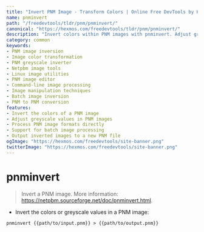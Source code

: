 ```yaml
---
title: "Invert PNM Image - Transform Colors | Online Free DevTools by Hexmos"
name: pnminvert
path: "/freedevtools/tldr/pnm/pnminvert/"
canonical: "https://hexmos.com/freedevtools/tldr/pnm/pnminvert/"
description: "Invert colors within PNM images with pnminvert. Adjust greyscale values and create visually altered images effortlessly. Free online tool, no registration required."
category: common
keywords:
- PNM image inversion
- Image color transformation
- PNM greyscale inverter
- Netpbm image tools
- Linux image utilities
- PNM image editor
- Command-line image processing
- Image manipulation techniques
- Batch image inversion
- PNM to PNM conversion
features:
- Invert the colors of a PNM image
- Adjust greyscale values in PNM images
- Process PNM image formats directly
- Support for batch image processing
- Output inverted images to a new PNM file
ogImage: "https://hexmos.com/freedevtools/site-banner.png"
twitterImage: "https://hexmos.com/freedevtools/site-banner.png"
---
```


# pnminvert

> Invert a PNM image.
> More information: <https://netpbm.sourceforge.net/doc/pnminvert.html>.

- Invert the colors or greyscale values in a PNM image:

`pnminvert {{path/to/input.pnm}} > {{path/to/output.pnm}}`

